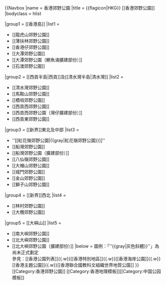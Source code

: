 {{Navbox
|name = 香港郊野公園
|title = {{flagicon|HKG}} [[香港郊野公園]]
|bodyclass = hlist

|group1 = [[香港島]]
|list1 = 
* [[龍虎山郊野公園]]
* [[薄扶林郊野公園]]
* [[香港仔郊野公園]]
* [[大潭郊野公園]]
* [[大潭郊野公園（鰂魚涌擴建部份）]]
* [[石澳郊野公園]]

|group2 = [[西貢半島|西貢]]及[[清水灣半島|清水灣]]
|list2 = 
* [[清水灣郊野公園]]
* [[馬鞍山郊野公園]]
* [[橋咀郊野公園]]
* [[西貢西郊野公園]]
* [[西貢西郊野公園（灣仔擴建部份）]]
* [[西貢東郊野公園]]

|group3 = [[新界]]東北及中部
|list3 = 
* ''[[紅花嶺郊野公園|{{gray|紅花嶺郊野公園}}]]''
* [[船灣郊野公園]]
* [[船灣郊野公園（擴建部份）]]
* [[八仙嶺郊野公園]]
* [[大帽山郊野公園]]
* [[城門郊野公園]]
* [[金山郊野公園]]
* [[獅子山郊野公園]]

|group4 = [[新界]]西北
|list4 = 
* [[林村郊野公園]]
* [[大欖郊野公園]]

|group5 = [[大嶼山]]
|list5 = 
* [[南大嶼郊野公園]]
* [[北大嶼郊野公園]]
* [[北大嶼郊野公園（擴建部份）]]
|below =  圖例：「''{{gray|灰色斜體}}''」為尚未正式劃定<br/>參見：[[香港公園列表]]{{.w}}[[香港特別地區]]{{.w}}[[香港海岸公園]]{{.w}}[[香港主題公園]]{{.w}}[[香港聯合國教科文組織世界地質公園]]
}}
<includeonly>[[Category:香港郊野公園]]</includeonly>
<noinclude>[[Category:香港地理模板]][[Category:中国公园模板]]</noinclude>